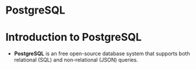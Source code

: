 # PostgreSQL

# Introduction to PostgreSQL

- **PostgreSQL** is an free open-source database system that supports both relational (SQL) and non-relational (JSON) queries.

